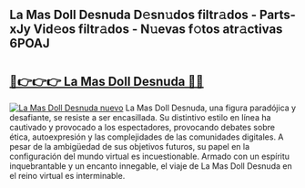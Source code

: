 ## La Mas Doll Desnuda D𝚎sn𝚞dos filtr𝚊dos - Parts-xJy Vid𝚎os filtr𝚊dos - N𝚞evas f𝚘tos atr𝚊ctivas 6POAJ

# <h2><a href="http://mbck0zr.tromn.icu/?c=La+Mas+Doll+Desnuda">🔗👉👉👉 La Mas Doll Desnuda 🔗🔗</a></h2>

[![La Mas Doll Desnuda nuevo](https://i.imgur.com/pEAQMta.gif)](http://mbck0zr.tromn.icu/?c=La+Mas+Doll+Desnuda)
La Mas Doll Desnuda, una figura paradójica y desafiante, se resiste a ser encasillada. Su distintivo estilo en línea ha cautivado y provocado a los espectadores, provocando debates sobre ética, autoexpresión y las complejidades de las comunidades digitales. A pesar de la ambigüedad de sus objetivos futuros, su papel en la configuración del mundo virtual es incuestionable. Armado con un espíritu inquebrantable y un encanto innegable, el viaje de La Mas Doll Desnuda en el reino virtual es interminable.
